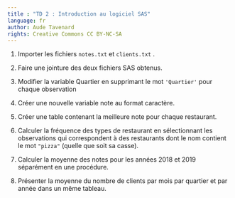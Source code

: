 ```yaml
---
title : "TD 2 : Introduction au logiciel SAS"
language: fr
author: Aude Tavenard
rights: Creative Commons CC BY-NC-SA
---
```


1.	Importer les fichiers `notes.txt` et `clients.txt` .

2.	Faire une jointure des deux fichiers SAS obtenus.

3.	Modifier la variable Quartier en supprimant le mot `'Quartier'` pour chaque observation

4.	Créer une nouvelle variable note au format caractère.

5.	Créer une table contenant la meilleure note pour chaque restaurant.

6.	Calculer la fréquence des types de restaurant en sélectionnant les observations qui correspondent à des restaurants dont le nom contient le mot `"pizza"` (quelle que soit sa casse).

7.	Calculer la moyenne des notes pour les années 2018 et 2019 séparément en une procédure.

8.	Présenter la moyenne du nombre de clients par mois par quartier et par année  dans un même tableau.
